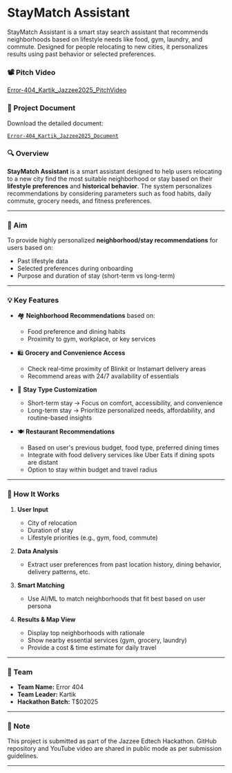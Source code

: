 # StayMatch Assistant
StayMatch Assistant is a smart stay search assistant that recommends neighborhoods based on lifestyle needs like food, gym, laundry, and commute. Designed for people relocating to new cities, it personalizes results using past behavior or selected preferences.

### 📽️ Pitch Video

[Error-404_Kartik_Jazzee2025_PitchVideo](https://youtu.be/rn_rtNd4eqU?si=EvFDsB8Q-sz3tNlR)

### 📄 Project Document

Download the detailed document:  

[`Error-404_Kartik_Jazzee2025_Document`](Error-404_Kartik_Jazzee2025_Document.pdf)


### 🔍 Overview

**StayMatch Assistant** is a smart assistant designed to help users relocating to a new city find the most suitable neighborhood or stay based on their **lifestyle preferences** and **historical behavior**. The system personalizes recommendations by considering parameters such as food habits, daily commute, grocery needs, and fitness preferences.

---

### 🎯 Aim

To provide highly personalized **neighborhood/stay recommendations** for users based on:

- Past lifestyle data
- Selected preferences during onboarding
- Purpose and duration of stay (short-term vs long-term)

---

### 💡 Key Features

- 🏘️ **Neighborhood Recommendations** based on:
  - Food preference and dining habits
  - Proximity to gym, workplace, or key services

- 🛍️ **Grocery and Convenience Access**
  - Check real-time proximity of Blinkit or Instamart delivery areas
  - Recommend areas with 24/7 availability of essentials

- 📆 **Stay Type Customization**
  - Short-term stay → Focus on comfort, accessibility, and convenience
  - Long-term stay → Prioritize personalized needs, affordability, and routine-based insights

- 🍽️ **Restaurant Recommendations**
  - Based on user's previous budget, food type, preferred dining times
  - Integrate with food delivery services like Uber Eats if dining spots are distant
  - Option to stay within budget and travel radius

---

### 🚀 How It Works

1. **User Input**
   - City of relocation
   - Duration of stay
   - Lifestyle priorities (e.g., gym, food, commute)

2. **Data Analysis**
   - Extract user preferences from past location history, dining behavior, delivery patterns, etc.

3. **Smart Matching**
   - Use AI/ML to match neighborhoods that fit best based on user persona

4. **Results & Map View**
   - Display top neighborhoods with rationale
   - Show nearby essential services (gym, grocery, laundry)
   - Provide a cost & time estimate for daily travel

---


### 👥 Team

- **Team Name:** Error 404
- **Team Leader:** Kartik
- **Hackathon Batch:** T$02025

---

### 📌 Note

This project is submitted as part of the Jazzee Edtech Hackathon. GitHub repository and YouTube video are shared in public mode as per submission guidelines.

---
